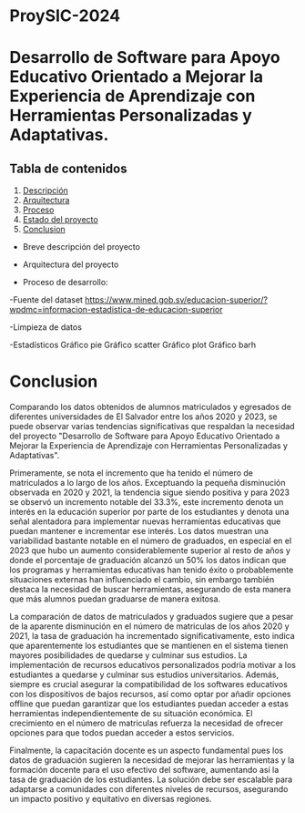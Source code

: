 # ProySIC-2024

# Desarrollo de Software para Apoyo Educativo Orientado a Mejorar la Experiencia de Aprendizaje con Herramientas Personalizadas y Adaptativas.

## Tabla de contenidos
1. [Descripción](#descripción)
2. [Arquitectura](#Arquitectura)
3. [Proceso](#Proceso)
4. [Estado del proyecto](#EstadoDelProyecto)
5. [Conclusion](#Conclusion)

* Breve descripción del proyecto

* Arquitectura del proyecto

* Proceso de desarrollo:

-Fuente del dataset
https://www.mined.gob.sv/educacion-superior/?wpdmc=informacion-estadistica-de-educacion-superior

-Limpieza de datos


-Estadísticos
Gráfico pie
Gráfico scatter
Gráfico plot
Gráfico barh

# Conclusion
Comparando los datos obtenidos de alumnos matriculados y egresados de diferentes universidades de El Salvador entre los años 2020 y 2023, se puede observar varias tendencias significativas que respaldan la necesidad del proyecto "Desarrollo de Software para Apoyo Educativo Orientado a Mejorar la Experiencia de Aprendizaje con Herramientas Personalizadas y Adaptativas".

Primeramente, se nota el incremento que ha tenido el número de matriculados a lo largo de los años. Exceptuando la pequeña disminución observada en 2020 y 2021, la tendencia sigue siendo positiva y para 2023 se observó un incremento notable del 33.3%, este incremento denota un interés en la educación superior por parte de los estudiantes y denota una señal alentadora para implementar nuevas herramientas educativas que puedan mantener e incrementar ese interés.
Los datos muestran una variabilidad bastante notable en el número de graduados, en especial en el 2023 que hubo un aumento considerablemente superior al resto de años y donde el porcentaje de graduación alcanzó un 50% los datos indican que los programas y herramientas educativas han tenido éxito o probablemente situaciones externas han influenciado el cambio, sin embargo también destaca la necesidad de buscar herramientas, asegurando de esta manera que más alumnos puedan graduarse de manera exitosa.

La comparación de datos de matriculados y graduados sugiere que a pesar de la aparente disminución en el número de matriculas de los años 2020 y 2021, la tasa de graduación ha incrementado significativamente, esto indica que aparentemente los estudiantes que se mantienen en el sistema tienen mayores posibilidades de quedarse y culminar sus estudios. La implementación de recursos educativos personalizados podría motivar a los estudiantes a quedarse y culminar sus estudios universitarios.
Además, siempre es crucial asegurar la compatibilidad de los softwares educativos con los dispositivos de bajos recursos, así como optar por añadir opciones offline que puedan garantizar que los estudiantes puedan acceder a estas herramientas independientemente de su situación económica. El crecimiento en el número de matriculas refuerza la necesidad de ofrecer opciones para que todos puedan acceder a estos servicios.

Finalmente, la capacitación docente es un aspecto fundamental pues los datos de graduación sugieren la necesidad de mejorar las herramientas y la formación docente para el uso efectivo del software, aumentando así la tasa de graduación de los estudiantes. La solución debe ser escalable para adaptarse a comunidades con diferentes niveles de recursos, asegurando un impacto positivo y equitativo en diversas regiones.
